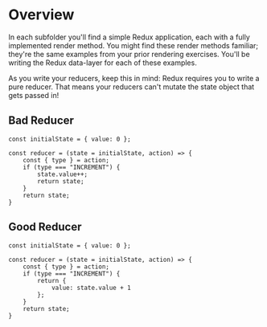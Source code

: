 # Overview

In each subfolder you'll find a simple Redux application, each with a fully implemented render method. You might find these render methods familiar; they're the same examples from your prior rendering exercises. You'll be writing the Redux data-layer for each of these examples. 

As you write your reducers, keep this in mind: Redux requires you to write a pure reducer. That means your reducers can't mutate the state object that gets passed in!

## Bad Reducer

```
const initialState = { value: 0 };

const reducer = (state = initialState, action) => {
    const { type } = action;
    if (type === "INCREMENT") {
        state.value++;
        return state;
    }
    return state;
}
```

## Good Reducer

```
const initialState = { value: 0 };

const reducer = (state = initialState, action) => {
    const { type } = action;
    if (type === "INCREMENT") {
        return {
            value: state.value + 1
        };
    }
    return state;
}
```